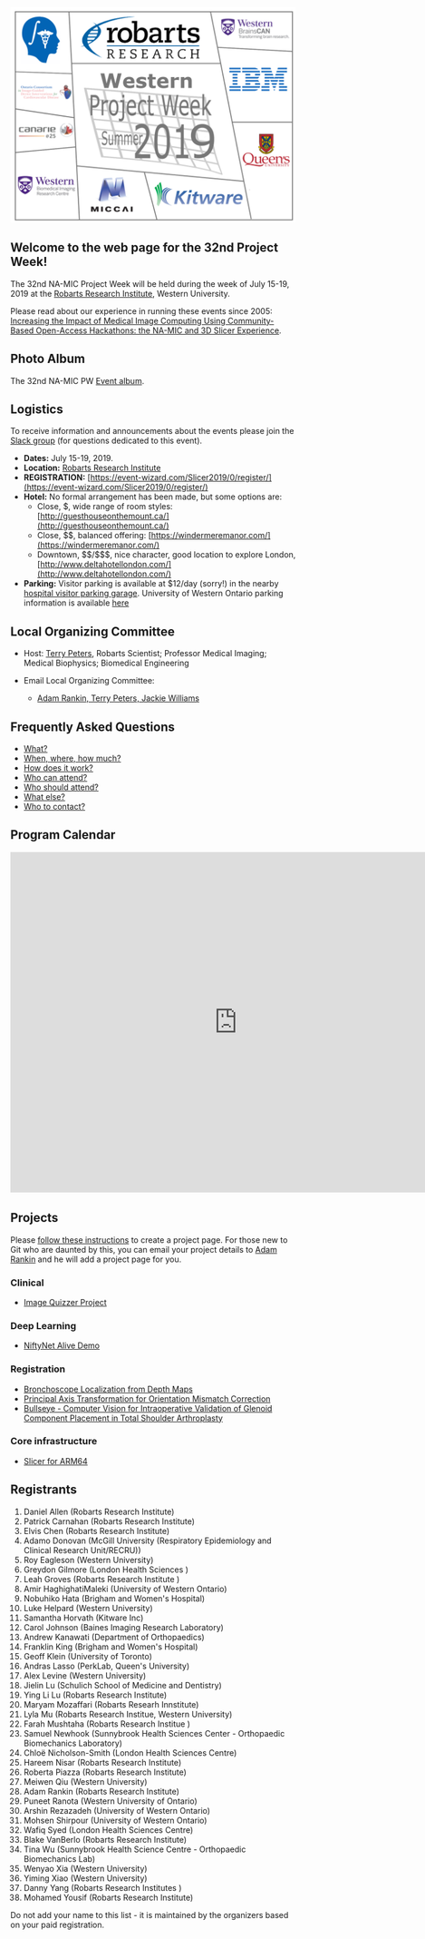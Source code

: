 ![PW32](PW32.png)
## Welcome to the web page for the 32nd Project Week!
The 32nd NA-MIC Project Week will be held during the week of July 15-19, 2019 at the [Robarts Research Institute](http://www.robarts.ca/), Western University.

Please read about our experience in running these events since 2005: [Increasing the Impact of Medical Image Computing Using
Community-Based Open-Access Hackathons: the NA-MIC and 3D Slicer Experience](http://www.spl.harvard.edu/publications/item/view/3004).

## Photo Album
The 32nd NA-MIC PW [Event album]().

## Logistics
To receive information and announcements about the events please join the [Slack group](https://join.slack.com/t/spww/shared_invite/enQtNjcxMTc3MTQyMjU5LTlhZDJmODVmMDgyNWNiZjQ5MDU2OWM5OWE3NTFiZGRlZDRiYzdiNzU2YTQwZjk5NDI2NzNiYjc5Zjc3M2U2MmU) (for questions dedicated to this event).

+ **Dates:** July 15-19, 2019.
+ **Location:** [Robarts Research Institute](https://www.google.ca/maps/@43.0113638,-81.2738561,3a,75y,340.63h,93.84t/data=!3m6!1e1!3m4!1sqB04BofO2fkNxgxlzynSRA!2e0!7i13312!8i6656)
+ **REGISTRATION:** [https://event-wizard.com/Slicer2019/0/register/](https://event-wizard.com/Slicer2019/0/register/)
+ **Hotel:** No formal arrangement has been made, but some options are:
  + Close, \$, wide range of room styles: [http://guesthouseonthemount.ca/](http://guesthouseonthemount.ca/)
  + Close, \$\$, balanced offering: [https://windermeremanor.com/](https://windermeremanor.com/)
  + Downtown, \$\$/\$\$\$, nice character, good location to explore London, [http://www.deltahotellondon.com/](http://www.deltahotellondon.com/)
+ **Parking:** Visitor parking is available at $12/day (sorry!) in the nearby [hospital visitor parking garage](https://www.google.ca/maps/@43.0142363,-81.2750746,3a,75y,186.07h,100.01t/data=!3m5!1e1!3m3!1sVo_3mg5ibFW_kPnYjVOrPQ!2e0!6s%2F%2Fgeo0.ggpht.com%2Fcbk%3Fpanoid%3DVo_3mg5ibFW_kPnYjVOrPQ%26output%3Dthumbnail%26cb_client%3Dmaps_sv.tactile.gps%26thumb%3D2%26w%3D203%26h%3D100%26yaw%3D62.77921%26pitch%3D0%26thumbfov%3D100). University of Western Ontario parking information is available [here](https://www.uwo.ca/parking/find/visitor/index.html)

## Local Organizing Committee
- Host: [Terry Peters](http://www.robarts.ca/terry-peters), Robarts Scientist; Professor Medical Imaging; Medical Biophysics; Biomedical Engineering

- Email Local Organizing Committee:
  - [Adam Rankin, Terry Peters, Jackie Williams](mailto:arankin@robarts.ca,tpeters@robarts.ca,jwilliams@robarts.ca?cc=tkapur@bwh.harvard.edu&subject=ProjectWeek29)

## Frequently Asked Questions
+ [What?](../README.md#what)
+ [When, where, how much?](./README.md#logistics)
+ [How does it work?](../README.md#how-does-it-work)
+ [Who can attend?](../README.md#who-can-attend)
+ [Who should attend?](../README.md#who-should-attend)
+ [What else?](../README.md#what-else)
+ [Who to contact?](./README.md#local-organizing-committee)

## Program Calendar
<iframe src="https://calendar.google.com/calendar/embed?src=kitware.com_sb07i171olac9aavh46ir495c4%40group.calendar.google.com&ctz=America%2FToronto&dates=20190715%2F20190719&hours=0800%2F2000&mode=WEEK" style="border: 0" width="800" height="600" frameborder="0" scrolling="no"></iframe>

## Projects <a name="ProjectsList"/>

Please [follow these instructions](./Projects/README.md) to create a project page. For those new to Git who are daunted by this, you can email your project details to [Adam Rankin](mailto:arankin@robarts.ca) and he will add a project page for you.

### Clinical
+ [Image Quizzer Project](./Projects/ImageQuizzerProject/README.md)

### Deep Learning
+ [NiftyNet Alive Demo](./Projects/NiftyNet-Alive-demo/README.md)

### Registration
+ [Bronchoscope Localization from Depth Maps](./Projects/BronchoscopeLocalizationFromDepthMaps/README.md)
+ [Principal Axis Transformation for Orientation Mismatch Correction](./Projects/PAxisTransform/README.md)
+ [Bullseye - Computer Vision for Intraoperative Validation of Glenoid Component Placement in Total Shoulder Arthroplasty](./Projects/bullseye/README.md)

### Core infrastructure
+ [Slicer for ARM64](./Projects/Slicer_ARM64/README.md)

## Registrants
1. Daniel Allen (Robarts Research Institute)
1. Patrick Carnahan (Robarts Research Institute)
1. Elvis Chen (Robarts Research Institute)
1. Adamo Donovan (McGill University (Respiratory Epidemiology and Clinical Research Unit/RECRU))
1. Roy Eagleson (Western University)
1. Greydon Gilmore (London Health Sciences )
1. Leah Groves (Robarts Research Institute )
1. Amir HaghighatiMaleki (University of Western Ontario)
1. Nobuhiko Hata (Brigham and Women's Hospital)
1. Luke Helpard (Western University)
1. Samantha Horvath (Kitware Inc)
1. Carol Johnson (Baines Imaging Research Laboratory)
1. Andrew Kanawati (Department of Orthopaedics)
1. Franklin King (Brigham and Women's Hospital)
1. Geoff Klein (University of Toronto)
1. Andras Lasso (PerkLab, Queen's University)
1. Alex Levine (Western University)
1. Jielin Lu (Schulich School of Medicine and Dentistry)
1. Ying Li Lu (Robarts Research Institute)
1. Maryam Mozaffari (Robarts Researh Innstitute)
1. Lyla Mu (Robarts Research Institue, Western University)
1. Farah Mushtaha (Robarts Research Institue )
1. Samuel Newhook (Sunnybrook Health Sciences Center - Orthopaedic Biomechanics Laboratory)
1. Chloë Nicholson-Smith (London Health Sciences Centre)
1. Hareem Nisar (Robarts Research Institute)
1. Roberta Piazza (Robarts Research Institute)
1. Meiwen Qiu (Western University)
1. Adam Rankin (Robarts Research Institute)
1. Puneet Ranota (Western University of Ontario)
1. Arshin Rezazadeh (University of Western Ontario)
1. Mohsen Shirpour (University of Western Ontario)
1. Wafiq Syed (London Health Sciences Centre)
1. Blake VanBerlo (Robarts Research Institute)
1. Tina Wu (Sunnybrook Health Science Centre - Orthopaedic Biomechanics Lab)
1. Wenyao Xia (Western University)
1. Yiming Xiao (Western University)
1. Danny Yang (Robarts Research Institutes )
1. Mohamed Yousif (Robarts Research Institute)

Do not add your name to this list - it is maintained by the organizers based on your paid registration.
